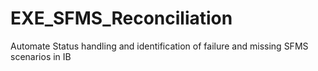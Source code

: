 # EXE_SFMS_Reconciliation
 Automate Status handling and identification of failure and missing SFMS scenarios in IB
